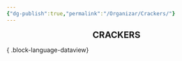```yaml
---
{"dg-publish":true,"permalink":"/Organizar/Crackers/"}
---
```


<div style="text-align: center;"> <span style="font-size: 20px;"><b>CRACKERS</b></span> </div>


{ .block-language-dataview}

